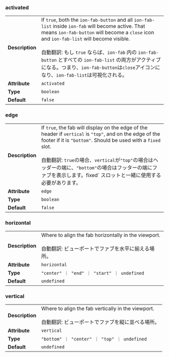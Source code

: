 ### activated

|                 |                                                                                                                                                                                                                                                                                                                                                                                                              |
| --------------- | ------------------------------------------------------------------------------------------------------------------------------------------------------------------------------------------------------------------------------------------------------------------------------------------------------------------------------------------------------------------------------------------------------------ |
| **Description** | If `true`, both the `ion-fab-button` and all `ion-fab-list` inside `ion-fab` will become active. That means `ion-fab-button` will become a `close` icon and `ion-fab-list` will become visible.<br /><br />自動翻訳: もし `true` ならば、`ion-fab` 内の `ion-fab-button` とすべての `ion-fab-list` の両方がアクティブになる。つまり、`ion-fab-button`は`close`アイコンになり、`ion-fab-list`は可視化される。 |
| **Attribute**   | `activated`                                                                                                                                                                                                                                                                                                                                                                                                  |
| **Type**        | `boolean`                                                                                                                                                                                                                                                                                                                                                                                                    |
| **Default**     | `false`                                                                                                                                                                                                                                                                                                                                                                                                      |

### edge

|                 |                                                                                                                                                                                                                                                                                                                                                              |
| --------------- | ------------------------------------------------------------------------------------------------------------------------------------------------------------------------------------------------------------------------------------------------------------------------------------------------------------------------------------------------------------ |
| **Description** | If `true`, the fab will display on the edge of the header if `vertical` is `"top"`, and on the edge of the footer if it is `"bottom"`. Should be used with a `fixed` slot.<br /><br />自動翻訳: `true`の場合、`vertical`が`"top"`の場合はヘッダーの端に、`"bottom"`の場合はフッターの端にファブを表示します。fixed` スロットと一緒に使用する必要があります。 |
| **Attribute**   | `edge`                                                                                                                                                                                                                                                                                                                                                       |
| **Type**        | `boolean`                                                                                                                                                                                                                                                                                                                                                    |
| **Default**     | `false`                                                                                                                                                                                                                                                                                                                                                      |

### horizontal

|                 |                                                                                                                    |
| --------------- | ------------------------------------------------------------------------------------------------------------------ |
| **Description** | Where to align the fab horizontally in the viewport.<br /><br />自動翻訳: ビューポートでファブを水平に揃える場所。 |
| **Attribute**   | `horizontal`                                                                                                       |
| **Type**        | `"center" ｜ "end" ｜ "start" ｜ undefined`                                                                        |
| **Default**     | `undefined`                                                                                                        |

### vertical

|                 |                                                                                                                |
| --------------- | -------------------------------------------------------------------------------------------------------------- |
| **Description** | Where to align the fab vertically in the viewport.<br /><br />自動翻訳: ビューポートでファブを縦に並べる場所。 |
| **Attribute**   | `vertical`                                                                                                     |
| **Type**        | `"bottom" ｜ "center" ｜ "top" ｜ undefined`                                                                   |
| **Default**     | `undefined`                                                                                                    |
